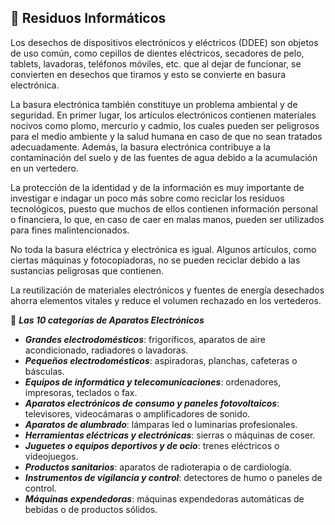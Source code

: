 ## 🚯 Residuos Informáticos 

Los desechos de dispositivos electrónicos y eléctricos (DDEE) son objetos de uso común, como cepillos de dientes eléctricos, secadores de pelo, tablets, lavadoras, teléfonos móviles, etc. que al dejar de funcionar, se convierten en desechos que tiramos y esto se convierte en basura electrónica.

La basura electrónica también constituye un problema ambiental y de seguridad. 
En primer lugar, los artículos electrónicos contienen materiales nocivos como plomo, mercurio y cadmio,  los cuales pueden ser peligrosos para el medio ambiente y la salud humana en caso de que no sean tratados adecuadamente. Además, la basura electrónica contribuye a la contaminación del suelo y de las fuentes de agua debido a la acumulación en un vertedero.

La protección de la identidad y de la información es muy importante de investigar e indagar un poco más sobre como reciclar los residuos tecnológicos, puesto que muchos de ellos contienen información personal o financiera, lo que, en caso de caer en malas manos, pueden ser utilizados para fines malintencionados. 

No toda la basura eléctrica y electrónica es igual. Algunos artículos, como ciertas máquinas y fotocopiadoras, no se pueden reciclar debido a las sustancias peligrosas que contienen.

La reutilización de materiales electrónicos y fuentes de energía desechados ahorra elementos vitales y reduce el volumen rechazado en los vertederos.

📑 _**Las 10 categorías de Aparatos Electrónicos**_

- _**Grandes electrodomésticos**_: frigoríficos, aparatos de aire acondicionado, radiadores o lavadoras.
- _**Pequeños electrodomésticos**_: aspiradoras, planchas, cafeteras o básculas.
- _**Equipos de informática y telecomunicaciones**_: ordenadores, impresoras, teclados o fax.
- _**Aparatos electrónicos de consumo y paneles fotovoltaicos**_: televisores, videocámaras o amplificadores de sonido.
- _**Aparatos de alumbrado**_: lámparas led o luminarias profesionales.
- _**Herramientas eléctricas y electrónicas**_: sierras o máquinas de coser.
- _**Juguetes o equipos deportivos y de ocio**_: trenes eléctricos o videojuegos.
- _**Productos sanitarios**_: aparatos de radioterapia o de cardiología.
- _**Instrumentos de vigilancia y control**_: detectores de humo o paneles de control.
- _**Máquinas expendedoras**_: máquinas expendedoras automáticas de bebidas o de productos sólidos.
